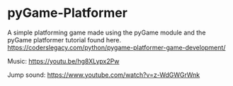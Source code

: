 # pyGame-Platformer
A simple platforming game made using the pyGame module and the pyGame platformer tutorial found here.
https://coderslegacy.com/python/pygame-platformer-game-development/

Music: https://youtu.be/hg8XLypx2Pw

Jump sound: https://www.youtube.com/watch?v=z-WdGWGrWnk
